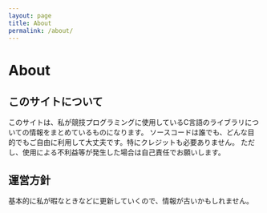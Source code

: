 ```yaml
---
layout: page
title: About
permalink: /about/
---
```


# About

## このサイトについて

このサイトは、私が競技プログラミングに使用しているC言語のライブラリについての情報をまとめているものになります。
ソースコードは誰でも、どんな目的でもご自由に利用して大丈夫です。特にクレジットも必要ありません。
ただし、使用による不利益等が発生した場合は自己責任でお願いします。

## 運営方針

基本的に私が暇なときなどに更新していくので、情報が古いかもしれません。
